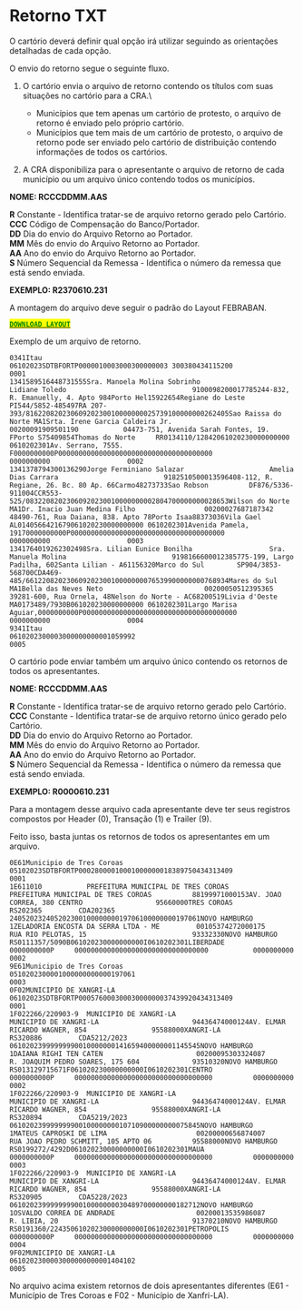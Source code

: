 # Retorno TXT

O cartório deverá definir qual opção irá utilizar seguindo as orientações detalhadas de cada opção.

O envio do retorno segue o seguinte fluxo.

1.  O cartório envia o arquivo de retorno contendo os títulos com suas situações no cartório para a CRA.\


    * &#x20;Municípios que tem apenas um cartório de protesto, o arquivo de retorno é enviado pelo próprio cartório.
    * &#x20;Municípios que tem mais de um cartório de protesto, o arquivo de retorno pode ser enviado pelo cartório de distribuição contendo informações de todos os cartórios.


2. A CRA disponibiliza para o apresentante o arquivo de retorno de cada município ou um arquivo único contendo todos os municípios.

**NOME: RCCCDDMM.AAS**&#x20;

**R**             Constante - Identifica tratar-se de arquivo retorno gerado pelo Cartório. \
**CCC**      Código de Compensação do Banco/Portador. \
**DD**           Dia do envio do Arquivo Retorno ao Portador. \
**MM**        Mês do envio do Arquivo Retorno ao Portador. \
**AA**         Ano do envio do Arquivo Retorno ao Portador. \
**S**            Número Sequencial da Remessa - Identifica o número da remessa que está sendo enviada.

**EXEMPLO: R2370610.231**



A montagem do arquivo deve seguir o padrão do Layout FEBRABAN.&#x20;

[<mark style="color:green;">**`DOWNLOAD LAYOUT`**</mark>](https://drive.google.com/file/d/1-xofUSo-UFjdB72LltWqDKEuF4x0w\_nD/view?usp=sharing)

Exemplo de um arquivo de retorno.

```
0341Itau                                    06102023SDTBFORTP0000010003000300000003 300380434115200                                                                                                                                                                                                                                                                                                                                                                                                                                                                                                                 0001
1341589516448731555Sra. Manoela Molina Sobrinho                 Lidiane Toledo                               9100098200017785244-832, R. Emanuelly, 4. Apto 984Porto Hel15922654Regiane do Leste    PI544/5852-485497RA 207-393/81622082023060920230010000000025739100000000262405Sao Raissa do Norte MA1Srta. Irene Garcia Caldeira Jr.              00200091909501190           04473-751, Avenida Sarah Fontes, 19. FPorto S75409854Thomas do Norte     RR0134110/12842061020230000000000 0610202301Av. Serrano, 7555. F0000000000P00000000000000000000000000000000000000           0000000000                   0002
1341378794300136290Jorge Ferminiano Salazar                     Amelia Dias Carrara                          9182510500013596408-112, R. Regiane, 26. Bc. 80 Ap. 66Carmo48273733Sao Robson          DF876/5336-911004CCR553-525/08322082023060920230010000000002804700000000028653Wilson do Norte     MA1Dr. Inacio Juan Medina Filho                 00200027687187342           48490-761, Rua Daiana, 838. Apto 78Porto Isaa88373036Vila Gael           AL0140566421679061020230000000000 0610202301Avenida Pamela, 19170000000000P00000000000000000000000000000000000000           0000000000                   0003
1341764019262302498Sra. Lilian Eunice Bonilha                   Sra. Manuela Molina                          9198166600012385775-199, Largo Padilha, 602Santa Lilian - A61156320Marco do Sul        SP904/3853-568700CDA469-485/66122082023060920230010000000076539900000000768934Mares do Sul        MA1Bella das Neves Neto                         00200050512395365           39281-600, Rua Ornela, 48Nelson do Norte - AC68200519Livia d'Oeste       MA0173489/7930B061020230000000000 0610202301Largo Marisa Aguiar,0000000000P00000000000000000000000000000000000000           0000000000                   0004
9341Itau                                    0610202300003000000000001059992                                                                                                                                                                                                                                                                                                                                                                                                                                                                                                                                         0005

```



O cartório pode enviar também um arquivo único contendo os retornos de todos os apresentantes.&#x20;



**NOME: RCCCDDMM.AAS**&#x20;

**R**             Constante - Identifica tratar-se de arquivo retorno gerado pelo Cartório. \
**CCC**      Constante - Identifica tratar-se de arquivo retorno único gerado pelo Cartório.\
**DD**           Dia do envio do Arquivo Retorno ao Portador. \
**MM**        Mês do envio do Arquivo Retorno ao Portador. \
**AA**         Ano do envio do Arquivo Retorno ao Portador. \
**S**            Número Sequencial da Remessa - Identifica o número da remessa que está sendo enviada.

**EXEMPLO: R0000610.231**

Para a montagem desse arquivo cada apresentante deve ter seus registros compostos por Header (0), Transação (1) e Trailer (9).&#x20;

Feito isso, basta juntas os retornos de todos os apresentantes em um arquivo.

```
0E61Municipio de Tres Coroas                05102023SDTBFORTP00028000010001000000018389750434313409                                                                                                                                                                                                                                                                                                                                                                                                                                                                                                                 0001
1E611010           PREFEITURA MUNICIPAL DE TRES COROAS          PREFEITURA MUNICIPAL DE TRES COROAS          88199971000153AV. JOAO CORREA, 380 CENTRO                  95660000TRES COROAS         RS202365         CDA202365     24052023240520230010000000019706100000000197061NOVO HAMBURGO         1ZELADORIA ENCOSTA DA SERRA LTDA - ME         00105374272000175           RUA RIO PELOTAS, 15                          93332330NOVO HAMBURGO       RS0111357/5090B061020230000000000I0610202301LIBERDADE           0000000000P     000000000000000000000000000000000           0000000000                   0002
9E61Municipio de Tres Coroas                0510202300001000000000000197061                                                                                                                                                                                                                                                                                                                                                                                                                                                                                                                                         0003
0F02MUNICIPIO DE XANGRI-LA                  06102023SDTBFORTP00057600030003000000037439920434313409                                                                                                                                                                                                                                                                                                                                                                                                                                                                                                                 0001
1F022266/220903-9  MUNICIPIO DE XANGRI-LA                       MUNICIPIO DE XANGRI-LA                       94436474000124AV. ELMAR RICARDO WAGNER, 854                95588000XANGRI-LA           RS320886         CDA5212/2023  06102023999999990010000000141659400000001145545NOVO HAMBURGO         1DAIANA RIGHI TEN CATEN                       00200095303324087           R. JOAQUIM PEDRO SOARES, 175 604             93510320NOVO HAMBURGO       RS013129715671F061020230000000000I0610202301CENTRO              0000000000P     0000000000000000000000000000000000          0000000000                   0002
1F022266/220903-9  MUNICIPIO DE XANGRI-LA                       MUNICIPIO DE XANGRI-LA                       94436474000124AV. ELMAR RICARDO WAGNER, 854                95588000XANGRI-LA           RS320894         CDA5219/2023  06102023999999990010000000010710900000000075845NOVO HAMBURGO         1MATEUS CAPROSKI DE LIMA                      00200000656874007           RUA JOAO PEDRO SCHMITT, 105 APTO 06          95588000NOVO HAMBURGO       RS0199272/4292D061020230000000000I0610202301MAUA                0000000000P     0000000000000000000000000000000000          0000000000                   0003
1F022266/220903-9  MUNICIPIO DE XANGRI-LA                       MUNICIPIO DE XANGRI-LA                       94436474000124AV. ELMAR RICARDO WAGNER, 854                95588000XANGRI-LA           RS320905         CDA5228/2023  06102023999999990010000000030489700000000182712NOVO HAMBURGO         1OSVALDO CORREA DE ANDRADE                    00200013535986087           R. LIBIA, 20                                 91370210NOVO HAMBURGO       RS0191360/22435061020230000000000I0610202301PETROPOLIS          0000000000P     0000000000000000000000000000000000          0000000000                   0004
9F02MUNICIPIO DE XANGRI-LA                  0610202300003000000000001404102                                                                                                                                                                                                                                                                                                                                                                                                                                                                                                                                         0005

```

No arquivo acima existem retornos de dois apresentantes diferentes (E61 - Município de Tres Coroas e F02 - Município de Xanfri-LA).&#x20;



